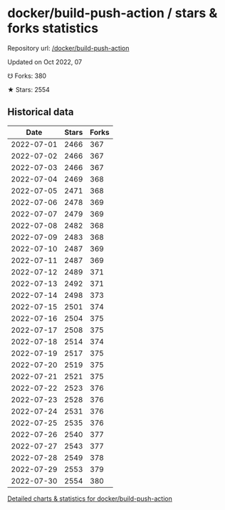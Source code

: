# docker/build-push-action / stars & forks statistics

Repository url: [/docker/build-push-action](https://github.com/docker/build-push-action)

Updated on Oct 2022, 07

☋ Forks: 380

★ Stars: 2554

## Historical data
| Date | Stars | Forks |
|------|-------|-------|
| 2022-07-01 | 2466 | 367 | 
| 2022-07-02 | 2466 | 367 | 
| 2022-07-03 | 2466 | 367 | 
| 2022-07-04 | 2469 | 368 | 
| 2022-07-05 | 2471 | 368 | 
| 2022-07-06 | 2478 | 369 | 
| 2022-07-07 | 2479 | 369 | 
| 2022-07-08 | 2482 | 368 | 
| 2022-07-09 | 2483 | 368 | 
| 2022-07-10 | 2487 | 369 | 
| 2022-07-11 | 2487 | 369 | 
| 2022-07-12 | 2489 | 371 | 
| 2022-07-13 | 2492 | 371 | 
| 2022-07-14 | 2498 | 373 | 
| 2022-07-15 | 2501 | 374 | 
| 2022-07-16 | 2504 | 375 | 
| 2022-07-17 | 2508 | 375 | 
| 2022-07-18 | 2514 | 374 | 
| 2022-07-19 | 2517 | 375 | 
| 2022-07-20 | 2519 | 375 | 
| 2022-07-21 | 2521 | 375 | 
| 2022-07-22 | 2523 | 376 | 
| 2022-07-23 | 2528 | 376 | 
| 2022-07-24 | 2531 | 376 | 
| 2022-07-25 | 2535 | 376 | 
| 2022-07-26 | 2540 | 377 | 
| 2022-07-27 | 2543 | 377 | 
| 2022-07-28 | 2549 | 378 | 
| 2022-07-29 | 2553 | 379 | 
| 2022-07-30 | 2554 | 380 | 


[Detailed charts & statistics for docker/build-push-action](https://reviewgithub.com/rep/docker/build-push-action)

